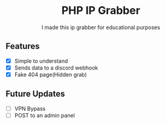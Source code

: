 <h1 align="center">PHP IP Grabber</h1>

<p align="center">I made this ip grabber for educational purposes</p>

## Features

- [x] Simple to understand
- [x] Sends data to a discord webhook
- [x] Fake 404 page(Hidden grab)

## Future Updates

- [ ] VPN Bypass
- [ ] POST to an admin panel
